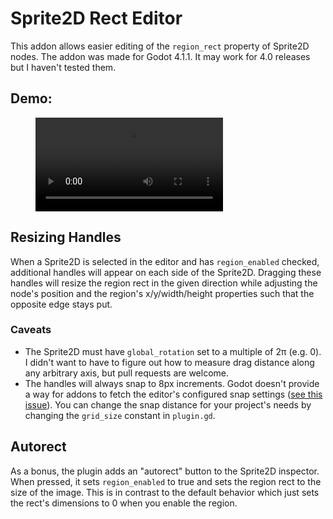 # Sprite2D Rect Editor

This addon allows easier editing of the `region_rect` property of Sprite2D
nodes. The addon was made for Godot 4.1.1. It may work for 4.0 releases but I
haven't tested them.


## Demo:
<figure class="video_container">
    <video controls allow_fullscreen>
        <source src="docs/demo.webm">
    </video>
</figure>


## Resizing Handles

When a Sprite2D is selected in the editor and has `region_enabled` checked,
additional handles will appear on each side of the Sprite2D. Dragging these
handles will resize the region rect in the given direction while adjusting the
node's position and the region's x/y/width/height properties such that the
opposite edge stays put.

### Caveats
- The Sprite2D must have `global_rotation` set to a multiple of 2π (e.g. 0). I
  didn't want to have to figure out how to measure drag distance along any
  arbitrary axis, but pull requests are welcome.
- The handles will always snap to 8px increments. Godot doesn't provide a way
  for addons to fetch the editor's configured snap settings ([see this
  issue](https://github.com/godotengine/godot/issues/11180)). You can change the
  snap distance for your project's needs by changing the `grid_size` constant in
  `plugin.gd`.


## Autorect

As a bonus, the plugin adds an "autorect" button to the Sprite2D inspector. When
pressed, it sets `region_enabled` to true and sets the region rect to the size
of the image. This is in contrast to the default behavior which just sets the
rect's dimensions to 0 when you enable the region.
